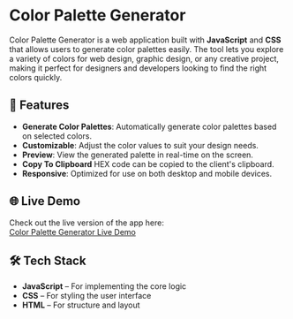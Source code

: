 # Color Palette Generator

Color Palette Generator is a web application built with **JavaScript** and **CSS** that allows users to generate color palettes easily. The tool lets you explore a variety of colors for web design, graphic design, or any creative project, making it perfect for designers and developers looking to find the right colors quickly.

## 🚀 Features

- **Generate Color Palettes**: Automatically generate color palettes based on selected colors.
- **Customizable**: Adjust the color values to suit your design needs.
- **Preview**: View the generated palette in real-time on the screen.
- **Copy To Clipboard** HEX code can be copied to the client's clipboard.
- **Responsive**: Optimized for use on both desktop and mobile devices.

## 🌐 Live Demo

Check out the live version of the app here:  
[Color Palette Generator Live Demo](https://color-palette-generator-portfoliokr.vercel.app/)

## 🛠️ Tech Stack

- **JavaScript** – For implementing the core logic
- **CSS** – For styling the user interface
- **HTML** – For structure and layout

